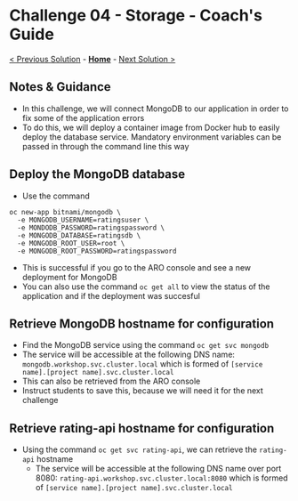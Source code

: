 # Challenge 04 - Storage - Coach's Guide 

[< Previous Solution](./Solution-03.md) - **[Home](./README.md)** - [Next Solution >](./Solution-05.md)

## Notes & Guidance
- In this challenge, we will connect MongoDB to our application in order to fix some of the application errors
- To do this, we will deploy a container image from Docker hub to easily deploy the database service. Mandatory environment variables can be passed in through the command line this way

## Deploy the MongoDB database 
- Use the command 
```
oc new-app bitnami/mongodb \
  -e MONGODB_USERNAME=ratingsuser \
  -e MONDODB_PASSWORD=ratingspassword \
  -e MONGODB_DATABASE=ratingsdb \
  -e MONGODB_ROOT_USER=root \
  -e MONGODB_ROOT_PASSWORD=ratingspassword
```
  - This is successful if you go to the ARO console and see a new deployment for MongoDB
  - You can also use the command `oc get all` to view the status of the application and if the deployment was succesful

  ## Retrieve MongoDB hostname for configuration
  - Find the MongoDB service using the command `oc get svc mongodb`
  - The service will be accessible at the following DNS name: `mongodb.workshop.svc.cluster.local` which is formed of `[service name].[project name].svc.cluster.local`
  - This can also be retrieved from the ARO console
  - Instruct students to save this, because we will need it for the next challenge

  ## Retrieve rating-api hostname for configuration
- Using the command `oc get svc rating-api`, we can retrieve the `rating-api` hostname
  - The service will be accessible at the following DNS name over port 8080: `rating-api.workshop.svc.cluster.local:8080` which is formed of `[service name].[project name].svc.cluster.local`